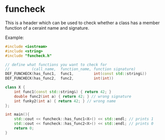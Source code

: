 # funcheck
This is a header which can be used to check whether a class has a member function of a ceraint name and signature.

Example:
```cpp
#include <iostream>
#include <string>
#include "funcheck.h"

// define what functions you want to check for
//          (call_name,  function_name, function signature)
DEF_FUNCHECK(has_func1,  func1,         int(const std::string&))
DEF_FUNCHECK(has_func2,  func2,         int(int))

class X {
    int func1(const std::string&) { return 42; } 
    double func2(int a) { return 42; } // wrong signature
    int funky2(int a) { return 42; } // wrong name 
};

int main(){
    std::cout << funcheck::has_func1<X>() << std::endl; // prints 1
    std::cout << funcheck::has_func2<X>() << std::endl; // prints 0
    return 0;
}
```
